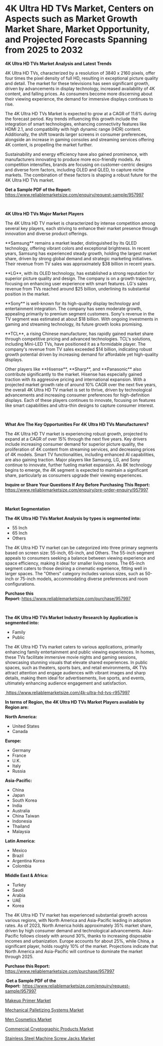 <p><h1>4K Ultra HD TVs Market, Centers on Aspects such as Market Growth Market Share, Market Opportunity, and Projected Forecasts Spanning from 2025 to 2032</h1></p><p><strong>4K Ultra HD TVs Market Analysis and Latest Trends</strong></p>
<p><p>4K Ultra HD TVs, characterized by a resolution of 3840 x 2160 pixels, offer four times the pixel density of full HD, resulting in exceptional picture quality and detail. The market for these televisions has seen significant growth, driven by advancements in display technology, increased availability of 4K content, and falling prices. As consumers become more discerning about their viewing experience, the demand for immersive displays continues to rise.</p><p>The 4K Ultra HD TVs Market is expected to grow at a CAGR of 11.6% during the forecast period. Key trends influencing this growth include the integration of smart technologies, enhancing connectivity features like HDMI 2.1, and compatibility with high dynamic range (HDR) content. Additionally, the shift towards larger screens in consumer preferences, alongside an increase in gaming consoles and streaming services offering 4K content, is propelling the market further.</p><p>Sustainability and energy efficiency have also gained prominence, with manufacturers innovating to produce more eco-friendly models. As competition intensifies, brands are focusing on customer-centric designs and diverse form factors, including OLED and QLED, to capture niche markets. The combination of these factors is shaping a robust future for the 4K Ultra HD TVs market.</p></p>
<p><strong>Get a Sample PDF of the Report:&nbsp;</strong> <a href="https://www.reliablemarketsize.com/enquiry/request-sample/957997?utm_campaign=1943&utm_medium=2&utm_source=Github&utm_content=ia&utm_term=04042025&utm_id=4k-ultra-hd-tvs">https://www.reliablemarketsize.com/enquiry/request-sample/957997</a></p>
<p>&nbsp;</p>
<p><strong>4K Ultra HD TVs Major Market Players</strong></p>
<p><p>The 4K Ultra HD TV market is characterized by intense competition among several key players, each striving to enhance their market presence through innovation and diverse product offerings.</p><p>**Samsung** remains a market leader, distinguished by its QLED technology, offering vibrant colors and exceptional brightness. In recent years, Samsung has experienced steady growth, holding the largest market share, driven by strong global demand and strategic marketing initiatives. Their revenue from TV sales was approximately $38 billion in recent years.</p><p>**LG**, with its OLED technology, has established a strong reputation for superior picture quality and design. The company is on a growth trajectory, focusing on enhancing user experience with smart features. LG's sales revenue from TVs reached around $25 billion, underlining its substantial position in the market.</p><p>**Sony** is well-known for its high-quality display technology and entertainment integration. The company has seen moderate growth, appealing primarily to premium segment customers. Sony's revenue in the TV segment was estimated at about $18 billion. With ongoing investments in gaming and streaming technology, its future growth looks promising.</p><p>**TCL**, a rising Chinese manufacturer, has rapidly gained market share through competitive pricing and advanced technologies. TCL's solutions, including Mini-LED TVs, have positioned it as a formidable player. The company's revenue from TV sales exceeded $14 billion, indicating robust growth potential driven by increasing demand for affordable yet high-quality displays.</p><p>Other players like **Hisense**, **Sharp**, and **Panasonic** also contribute significantly to the market. Hisense has especially gained traction with its aggressive pricing and international expansion. With a projected market growth rate of around 10% CAGR over the next five years, the overall 4K Ultra HD TV market is set to thrive, driven by technological advancements and increasing consumer preferences for high-definition displays. Each of these players continues to innovate, focusing on features like smart capabilities and ultra-thin designs to capture consumer interest.</p></p>
<p>&nbsp;</p>
<p><strong>What Are The Key Opportunities For 4K Ultra HD TVs Manufacturers?</strong></p>
<p><p>The 4K Ultra HD TV market is experiencing robust growth, projected to expand at a CAGR of over 15% through the next five years. Key drivers include increasing consumer demand for superior picture quality, the proliferation of 4K content from streaming services, and decreasing prices of 4K models. Smart TV functionalities, including enhanced AI capabilities, are also gaining traction. Major players like Samsung, LG, and Sony continue to innovate, further fueling market expansion. As 8K technology begins to emerge, the 4K segment is expected to maintain a significant share, particularly as consumers upgrade their viewing experiences.</p></p>
<p><strong>Inquire or Share Your Questions If Any Before Purchasing This Report:</strong> <a href="https://www.reliablemarketsize.com/enquiry/pre-order-enquiry/957997?utm_campaign=1943&utm_medium=2&utm_source=Github&utm_content=ia&utm_term=04042025&utm_id=4k-ultra-hd-tvs">https://www.reliablemarketsize.com/enquiry/pre-order-enquiry/957997</a></p>
<p>&nbsp;</p>
<p><strong>Market Segmentation</strong></p>
<p><strong>The 4K Ultra HD TVs Market Analysis by types is segmented into:</strong></p>
<p><ul><li>55 Inch</li><li>65 Inch</li><li>Others</li></ul></p>
<p><p>The 4K Ultra HD TV market can be categorized into three primary segments based on screen size: 55-inch, 65-inch, and Others. The 55-inch segment appeals to consumers seeking a balance between viewing experience and space efficiency, making it ideal for smaller living rooms. The 65-inch segment caters to those desiring a cinematic experience, fitting well in larger spaces. The "Others" category includes various sizes, such as 50-inch or 75-inch models, accommodating diverse preferences and room configurations.</p></p>
<p><strong>Purchase this Report:&nbsp;</strong><a href="https://www.reliablemarketsize.com/purchase/957997?utm_campaign=1943&utm_medium=2&utm_source=Github&utm_content=ia&utm_term=04042025&utm_id=4k-ultra-hd-tvs">https://www.reliablemarketsize.com/purchase/957997</a></p>
<p>&nbsp;</p>
<p><strong>The 4K Ultra HD TVs Market Industry Research by Application is segmented into:</strong></p>
<p><ul><li>Family</li><li>Public</li></ul></p>
<p><p>The 4K Ultra HD TVs market caters to various applications, primarily enhancing family entertainment and public viewing experiences. In homes, these TVs facilitate immersive movie nights and gaming sessions, showcasing stunning visuals that elevate shared experiences. In public spaces, such as theaters, sports bars, and retail environments, 4K TVs attract attention and engage audiences with vibrant images and sharp details, making them ideal for advertisements, live sports, and events, ultimately enhancing audience engagement and satisfaction.</p></p>
<p><a href="https://www.reliablemarketsize.com/4k-ultra-hd-tvs-r957997?utm_campaign=1943&utm_medium=2&utm_source=Github&utm_content=ia&utm_term=04042025&utm_id=4k-ultra-hd-tvs">&nbsp;https://www.reliablemarketsize.com/4k-ultra-hd-tvs-r957997</a></p>
<p><strong>In terms of Region, the 4K Ultra HD TVs Market Players available by Region are:</strong></p>
<p>
    <p> <strong> North America: </strong>
        <ul>
            <li>United States</li>
            <li>Canada</li>
        </ul>
        </p> 
    <p> <strong> Europe: </strong>
        <ul>
            <li>Germany</li>
            <li>France</li>
            <li>U.K.</li>
            <li>Italy</li>
            <li>Russia</li>
        </ul>
        </p> 
    <p> <strong> Asia-Pacific: </strong>
        <ul>
            <li>China</li>
            <li>Japan</li>
            <li>South Korea</li>
            <li>India</li>
            <li>Australia</li>
            <li>China Taiwan</li>
            <li>Indonesia</li>
            <li>Thailand</li>
            <li>Malaysia</li>
        </ul>
        </p> 
    <p> <strong> Latin America: </strong>
        <ul>
            <li>Mexico</li>
            <li>Brazil</li>
            <li>Argentina Korea</li>
            <li>Colombia</li>
        </ul>
        </p> 
    <p> <strong> Middle East & Africa: </strong>
        <ul>
            <li>Turkey</li>
            <li>Saudi</li>
            <li>Arabia</li>
            <li>UAE</li>
            <li>Korea</li>
        </ul>
    </p>
    </p>
<p><p>The 4K Ultra HD TV market has experienced substantial growth across various regions, with North America and Asia-Pacific leading in adoption rates. As of 2023, North America holds approximately 35% market share, driven by high consumer demand and technological advancements. Asia-Pacific follows closely with around 30%, thanks to increasing disposable incomes and urbanization. Europe accounts for about 25%, while China, a significant player, holds roughly 10% of the market. Projections indicate that North America and Asia-Pacific will continue to dominate the market through 2025.</p></p>
<p><strong>Purchase this Report: </strong><a href="https://www.reliablemarketsize.com/purchase/957997?utm_campaign=1943&utm_medium=2&utm_source=Github&utm_content=ia&utm_term=04042025&utm_id=4k-ultra-hd-tvs">https://www.reliablemarketsize.com/purchase/957997</a></p>
<p>&nbsp;<strong>Get a Sample PDF of the Report:&nbsp;&nbsp;</strong><a href="https://www.reliablemarketsize.com/enquiry/request-sample/957997?utm_campaign=1943&utm_medium=2&utm_source=Github&utm_content=ia&utm_term=04042025&utm_id=4k-ultra-hd-tvs">https://www.reliablemarketsize.com/enquiry/request-sample/957997</a></p>
<p><strong></strong></p>
<p><p><a href="https://github.com/bettysbozer/Market-Research-Report-List-1/blob/main/makeup-primer-market.md?utm_campaign=1943&utm_medium=2&utm_source=Github&utm_content=ia&utm_term=04042025&utm_id=4k-ultra-hd-tvs">Makeup Primer Market</a></p><p><a href="https://www.linkedin.com/pulse/forecasting-mechanical-palletizing-systems-market-2025-2032-upyxe?utm_campaign=1943&utm_medium=2&utm_source=Github&utm_content=ia&utm_term=04042025&utm_id=4k-ultra-hd-tvs">Mechanical Palletizing Systems Market</a></p><p><a href="https://github.com/safurdorthu8/Market-Research-Report-List-1/blob/main/men-cosmetics-market.md?utm_campaign=1943&utm_medium=2&utm_source=Github&utm_content=ia&utm_term=04042025&utm_id=4k-ultra-hd-tvs">Men Cosmetics Market</a></p><p><a href="https://www.linkedin.com/pulse/analyzing-commercial-cryptographic-products-market-revenue-dvcje?utm_campaign=1943&utm_medium=2&utm_source=Github&utm_content=ia&utm_term=04042025&utm_id=4k-ultra-hd-tvs">Commercial Cryptographic Products Market</a></p><p><a href="https://www.linkedin.com/pulse/stainless-steel-machine-screw-jacks-market-report-company-awuye?utm_campaign=1943&utm_medium=2&utm_source=Github&utm_content=ia&utm_term=04042025&utm_id=4k-ultra-hd-tvs">Stainless Steel Machine Screw Jacks Market</a></p></p>